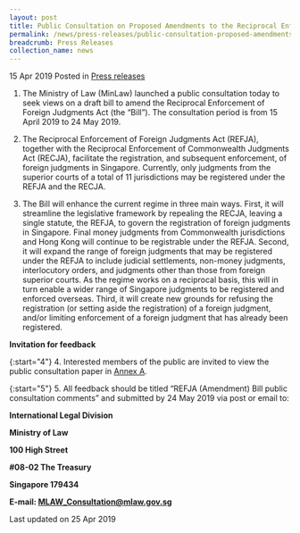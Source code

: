 ```yaml
---
layout: post
title: Public Consultation on Proposed Amendments to the Reciprocal Enforcement of Foreign Judgments Act
permalink: /news/press-releases/public-consultation-proposed-amendments-to-the-reciprocal-enforcement-foreign-judgments-act
breadcrumb: Press Releases
collection_name: news
---
```


15 Apr 2019 Posted in [Press releases](/news/press-releases)

1. The Ministry of Law (MinLaw) launched a public consultation today to seek views on a draft bill to amend the Reciprocal Enforcement of Foreign Judgments Act (the “Bill”). The consultation period is from 15 April 2019 to 24 May 2019.

2. The Reciprocal Enforcement of Foreign Judgments Act (REFJA), together with the Reciprocal Enforcement of Commonwealth Judgments Act (RECJA), facilitate the registration, and subsequent enforcement, of foreign judgments in Singapore. Currently, only judgments from the superior courts of a total of 11 jurisdictions may be registered under the REFJA and the RECJA.  

3. The Bill will enhance the current regime in three main ways. First, it will streamline the legislative framework by repealing the RECJA, leaving a single statute, the REFJA, to govern the registration of foreign judgments in Singapore. Final money judgments from Commonwealth jurisdictions and Hong Kong will continue to be registrable under the REFJA. Second, it will expand the range of foreign judgments that may be registered under the REFJA to include judicial settlements, non-money judgments, interlocutory orders, and judgments other than those from foreign superior courts. As the regime works on a reciprocal basis, this will in turn enable a wider range of Singapore judgments to be registered and enforced overseas. Third, it will create new grounds for refusing the registration (or setting aside the registration) of a foreign judgment, and/or limiting enforcement of a foreign judgment that has already been registered.

**Invitation for feedback**

{:start="4"}
4. Interested members of the public are invited to view the public consultation paper in [Annex A](/news/public-consultations/public-consultation-on-proposed-amendments-reciprocal-enforcement-foreign-judgements-act).

{:start="5"}
5. All feedback should be titled “REFJA (Amendment) Bill public consultation comments” and submitted by 24 May 2019 via post or email to:

<p class="address-centered"><strong>International Legal Division</strong></p>  
<p class="address-centered"><strong>Ministry of Law</strong></p>  
<p class="address-centered"><strong>100 High Street</strong></p>  
<p class="address-centered"><strong>#08-02 The Treasury</strong></p>  
<p class="address-centered"><strong>Singapore 179434</strong></p>  
<p class="address-centered"><strong>E-mail: <a href="mailto:MLAW_Consultation@mlaw.gov.sg">MLAW_Consultation@mlaw.gov.sg</a></strong></p>

<p class="right-side-updated">Last updated on 25 Apr 2019</p>
